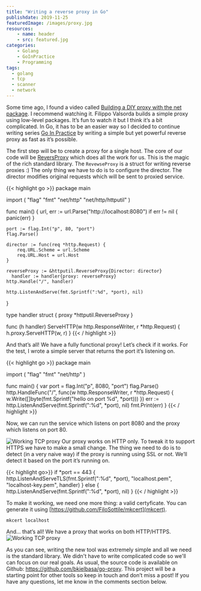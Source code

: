 ```yaml
---
title: "Writing a reverse proxy in Go"
publishdate: 2019-11-25
featuredImage: /images/proxy.jpg
resources:
    - name: header
    - src: featured.jpg
categories: 
    - Golang
    - GoInPractice
    - Programming
tags:
  - golang
  - tcp
  - scanner
  - network
---
```


Some time ago, I found a video called [Building a DIY proxy with the net package](https://www.youtube.com/watch?v=J4J-A9tcjcA). I recommend watching it. Filippo Valsorda builds a simple proxy using low-level packages. It’s fun to watch it but I think it’s a bit complicated. In Go, it has to be an easier way so I decided to continue writing series [Go In Practice](https://developer20.com/categories/GoInPractice/) by writing a simple but yet powerful reverse proxy as fast as it’s possible.

The first step will be to create a proxy for a single host. The core of our code will be [ReversProxy](https://golang.org/pkg/net/http/httputil/#ReverseProxy) which does all the work for us. This is the magic of the rich standard library. The `RevewseProxy` is a struct for writing reverse proxies :) The only thing we have to do is to configure the director. The director modifies original requests which will be sent to proxied service.

{{< highlight go >}}
package main

import (
    "flag"
    "fmt"
    "net/http"
    "net/http/httputil"
)

func main() {
      url, err := url.Parse("http://localhost:8080")
      if err != nil {
          panic(err)
      }

    port := flag.Int("p", 80, "port")
    flag.Parse()

    director := func(req *http.Request) {
        req.URL.Scheme = url.Scheme
        req.URL.Host = url.Host
    }

    reverseProxy := &httputil.ReverseProxy{Director: director}
      handler := handler{proxy: reverseProxy}
    http.Handle("/", handler)

    http.ListenAndServe(fmt.Sprintf(":%d", *port), nil)
}

type handler struct {
    proxy *httputil.ReverseProxy
}

func (h handler) ServeHTTP(w http.ResponseWriter, r *http.Request) {
    h.proxy.ServeHTTP(w, r)
}
{{< / highlight >}}

And that’s all! We have a fully functional proxy! Let’s check if it works. For the test, I wrote a simple server that returns the port it’s listening on.

{{< highlight go >}}
package main

import (
    "flag"
    "fmt"
    "net/http"
)

func main() {
    var port = flag.Int("p", 8080, "port")
    flag.Parse()
    http.HandleFunc("/", func(w http.ResponseWriter, r *http.Request) {
        w.Write([]byte(fmt.Sprintf("hello on port %d", *port)))
    })
    err := http.ListenAndServe(fmt.Sprintf(":%d", *port), nil)
    fmt.Print(err)
}
{{< / highlight >}}

Now, we can run the service which listens on port 8080 and the proxy which listens on port 80.

![Working TCP proxy](/images/proxy01.png)
Our proxy works on HTTP only. To tweak it to support HTTPS we have to make a small change. The thing we need to do is to detect (in a very naive way) if the proxy is running using SSL or not. We’ll detect it based on the port it’s running on.

{{< highlight go>}}
if *port == 443 {
    http.ListenAndServeTLS(fmt.Sprintf(":%d", *port), "localhost.pem", "localhost-key.pem", handler)
} else {
    http.ListenAndServe(fmt.Sprintf(":%d", *port), nil)
}
{{< / highlight >}}

To make it working, we need one more thing: a valid certyficate. You can generate it using [https://github.com/FiloSottile/mkcert](mkcert).

```
mkcert localhost
```

And... that’s all! We have a proxy that works on both HTTP/HTTPS.
![Working TCP proxy](/images/proxy02.png)

As you can see, writing the new tool was extremely simple and all we need is the standard library. We didn't have to write complicated code so we'll can focus on our real goals. As usual, the source code is available on Github: https://github.com/bkielbasa/go-proxy. This project will be a starting point for other tools so keep in touch and don’t miss a post! If you have any questions, let me know in the comments section below.
